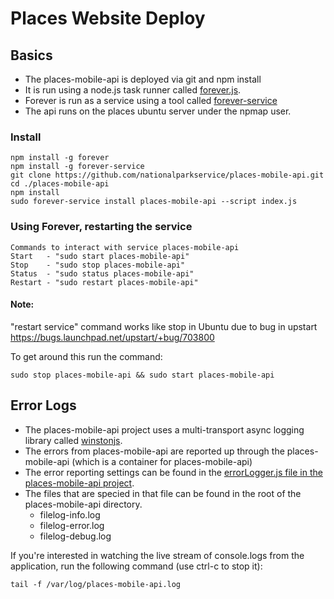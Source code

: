 # Places Website Deploy

## Basics
* The places-mobile-api is deployed via git and npm install
* It is run using a node.js task runner called [forever.js](https://github.com/foreverjs/forever).
* Forever is run as a service using a tool called [forever-service](https://github.com/zapty/forever-service)
* The api runs on the places ubuntu server under the npmap user.

### Install
```
npm install -g forever
npm install -g forever-service
git clone https://github.com/nationalparkservice/places-mobile-api.git
cd ./places-mobile-api
npm install
sudo forever-service install places-mobile-api --script index.js
```

### Using Forever, restarting the service
```
Commands to interact with service places-mobile-api
Start   - "sudo start places-mobile-api"
Stop    - "sudo stop places-mobile-api"
Status  - "sudo status places-mobile-api"
Restart - "sudo restart places-mobile-api"
```

#### Note:
"restart service" command works like stop in Ubuntu due to bug in upstart https://bugs.launchpad.net/upstart/+bug/703800

To get around this run the command:

```sudo stop places-mobile-api && sudo start places-mobile-api```

## Error Logs
* The places-mobile-api project uses a multi-transport async logging library called [winstonjs](https://github.com/winstonjs/winston).
* The errors from places-mobile-api are reported up through the places-mobile-api (which is a container for places-mobile-api)
* The error reporting settings can be found in the [errorLogger.js file in the places-mobile-api project](https://github.com/nationalparkservice/places-mobile-api/blob/master/src/errorLogger.js).
* The files that are specied in that file can be found in the root of the places-mobile-api directory.
    * filelog-info.log
    * filelog-error.log
    * filelog-debug.log

If you're interested in watching the live stream of console.logs from the application, run the following command (use ctrl-c to stop it):

```tail -f /var/log/places-mobile-api.log```
